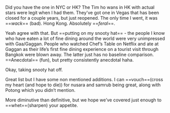 
Did you have the one in NYC or HK? The Tim ho wans in HK with actual stars were legit when I had them. They've got one in Vegas that has been closed for a couple years, but just reopened. The only time I went, it was ==*wack*== (bad).
Hong Kong. Absolutely ==*feral*==.


Yeah agree with that. But ==putting on my snooty hat== - the people I know who have eaten a lot of fine dining around the world were very unimpressed with Gaa/Gaggan. People who watched Chef’s Table on Netflix and ate at Gaggan as their life’s first fine dining experience on a tourist visit through Bangkok were blown away. The latter just has no baseline comparison. ==Anecdotal== (fun), but pretty consistently anecdotal haha.

Okay, taking snooty hat off.

Great list but I have some non mentioned additions. I can ==vouch==(cross my heart (and hope to die)) for nusara and samrub being great, along with Potong which you didn’t mention.

More diminutive than definitive, but we hope we’ve covered just enough to ==whet==(sharpen) your appetite.